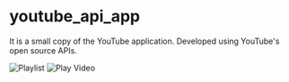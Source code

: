 # youtube_api_app

It is a small copy of the YouTube application. Developed using YouTube's open source APIs.

![Playlist](https://user-images.githubusercontent.com/47665203/115569142-9d861800-a2c5-11eb-836e-730e8ed94c33.jpg)
![Play Video](https://user-images.githubusercontent.com/47665203/115569157-9f4fdb80-a2c5-11eb-8781-7db9e0f2ddc1.jpg)


